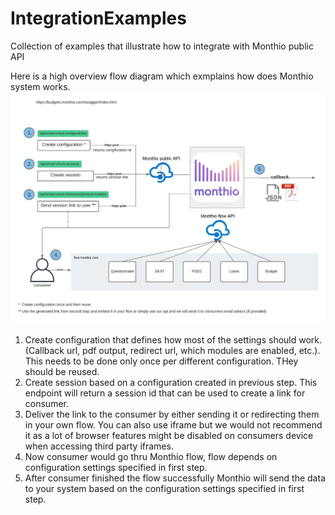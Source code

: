 # IntegrationExamples
Collection of examples that illustrate how to integrate with Monthio public API

Here is a high overview flow diagram which exmplains how does Monthio system works.
![FlowExample](./images/Flow.jpeg)

1. Create configuration that defines how most of the settings should work. (Callback url, pdf output, redirect url, which modules are enabled, etc.). This needs to be done only once per different configuration. THey should be reused.
2. Create session based on a configuration created in previous step. This endpoint will return a session id that can be used to create a link for consumer. 
3. Deliver the link to the consumer by either sending it or redirecting them in your own flow. You can also use iframe but we would not recommend it as a lot of browser features might be disabled on consumers device when accessing third party iframes.
4. Now consumer would go thru Monthio flow, flow depends on configuration settings specified in first step.
5. After consumer finished the flow successfully Monthio will send the data to your system based on the configuration settings specified in first step.
